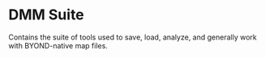 # DMM Suite

Contains the suite of tools used to save, load, analyze, and generally work with BYOND-native map files.
